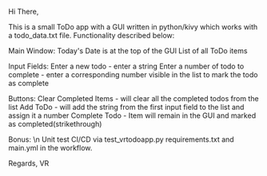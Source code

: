 Hi There,

This is a small ToDo app with a GUI written in python/kivy which works with a todo_data.txt file. Functionality described below:

Main Window:
  Today's Date is at the top of the GUI
  List of all ToDo items

Input Fields:
  Enter a new todo - enter a string
  Enter a number of todo to complete - enter a corresponding number visible in the list to mark the todo as complete

Buttons:
  Clear Completed Items - will clear all the completed todos from the list
  Add ToDo - will add the string from the first input field to the list and assign it a number
  Complete Todo - Item will remain in the GUI and marked as completed(strikethrough)

Bonus:
\n Unit test CI/CD via test_vrtodoapp.py requirements.txt and main.yml in the workflow.

Regards,
VR
